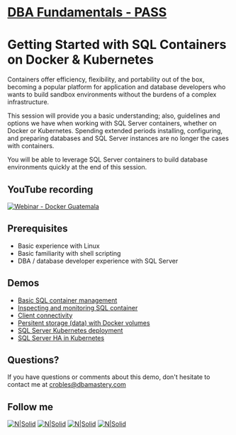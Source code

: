 # [DBA Fundamentals - PASS](https://fundamentals.pass.org/)
# Getting Started with SQL Containers on Docker & Kubernetes

Containers offer efficiency, flexibility, and portability out of the box, becoming a popular platform for application and database developers who wants to build sandbox environments without the burdens of a complex infrastructure. 

This session will provide you a basic understanding; also, guidelines and options we have when working with SQL Server containers, whether on Docker or Kubernetes. Spending extended periods installing, configuring, and preparing databases and SQL Server instances are no longer the cases with containers.

You will be able to leverage SQL Server containers to build database environments quickly at the end of this session.

## YouTube recording
[![Webinar - Docker Guatemala](https://img.youtube.com/vi/IsWxciw1s28/hqdefault.jpg)](https://youtu.be/IsWxciw1s28 "Getting Started with SQL Containers on Docker & Kubernetes")

## **Prerequisites**  
* Basic experience with Linux
* Basic familiarity with shell scripting
* DBA / database developer experience with SQL Server

## **Demos**  
* [Basic SQL container management](Demo_01)
* [Inspecting and monitoring SQL container](Demo_02)
* [Client connectivity](Demo_03)
* [Persitent storage (data) with Docker volumes](Demo_04)
* [SQL Server Kubernetes deployment](Demo_05)
* [SQL Server HA in Kubernetes](Demo_06)

## Questions?
If you have questions or comments about this demo, don't hesitate to contact me at <crobles@dbamastery.com>

## Follow me
[![N|Solid](http://dbamastery.com/wp-content/uploads/2018/08/if_twitter_circle_color_107170.png)](https://twitter.com/dbamastery) [![N|Solid](http://dbamastery.com/wp-content/uploads/2018/08/if_github_circle_black_107161.png)](https://github.com/dbamaster) [![N|Solid](http://dbamastery.com/wp-content/uploads/2018/08/if_linkedin_circle_color_107178.png)](https://www.linkedin.com/in/croblesdba/) [![N|Solid](http://dbamastery.com/wp-content/uploads/2018/08/if_browser_1055104.png)](http://dbamastery.com/)
